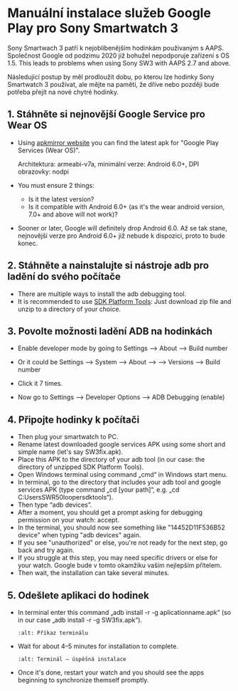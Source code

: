 # Manuální instalace služeb Google Play pro Sony Smartwatch 3

Sony Smartwach 3 patří k nejoblíbenějším hodinkám používaným s AAPS. Společnost Google od podzimu 2020 již bohužel nepodporuje zařízení s OS 1.5. This leads to problems when using Sony SW3 with AAPS 2.7 and above.

Následující postup by měl prodloužit dobu, po kterou lze hodinky Sony Smartwatch 3 používat, ale mějte na paměti, že dříve nebo později bude potřeba přejít na nové chytré hodinky.

## 1. Stáhněte si nejnovější Google Service pro Wear OS

- Using [apkmirror website](https://www.apkmirror.com/apk/google-inc/google-play-services-android-wear/) you can find the latest apk for "Google Play Services (Wear OS)".

  Architektura: armeabi-v7a, minimální verze: Android 6.0+, DPI obrazovky: nodpi

- You must ensure 2 things:

  - Is it the latest version?
  - Is it compatible with Android 6.0+ (as it's the wear android version, 7.0+ and above will not work)?

- Sooner or later, Google will definitely drop Android 6.0. Až se tak stane, nejnovější verze pro Android 6.0+ již nebude k dispozici, proto to bude konec.

## 2. Stáhněte a nainstalujte si nástroje adb pro ladění do svého počítače

- There are multiple ways to install the adb debugging tool.
- It is recommended to use [SDK Platform Tools](https://developer.android.com/studio/releases/platform-tools): Just download zip file and unzip to a directory of your choice.

## 3. Povolte možnosti ladění ADB na hodinkách

- Enable developer mode by going to Settings --> About --> Build number
- Or it could be Settings --> System --> About -->  --> Versions --> Build number

- Click it 7 times.
- Now go to Settings --> Developer Options --> ADB Debugging (enable)

## 4. Připojte hodinky k počítači

- Then plug your smartwatch to PC.
- Rename latest downloaded google services APK using some short and simple name (let's say SW3fix.apk).
- Place this APK to the directory of your adb tool (in our case: the directory of unzipped SDK Platform Tools).
- Open Windows terminal using command „cmd“ in Windows start menu.
- In terminal, go to the directory that includes your adb tool and google services APK (type command „cd \[your path\]“, e.g. „cd C:UsersSWR50loopersdktools“).
- Then type “adb devices”.
- After a moment, you should get a prompt asking for debugging permission on your watch: accept.
- In the terminal, you should now see something like "14452D11F536B52 device" when typing "adb devices" again.
- If you see "unauthorized" or else, you're not ready for the next step, go back and try again.
- If you struggle at this step, you may need specific drivers or else for your watch. Google bude v tomto okamžiku vaším nejlepším přítelem.
- Then wait, the installation can take several minutes.

## 5. Odešlete aplikaci do hodinek

- In terminal enter this command „adb install -r -g aplicationname.apk“ (so in our case „adb install -r -g SW3fix.apk“).

  ```{image} ../images/SonySW3_Terminal1.png
  :alt: Příkaz terminálu
  ```

- Wait for about 4–5 minutes for installation to complete.

  ```{image} ../images/SonySW3_Terminal2.png
  :alt: Terminál – úspěšná instalace
  ```

- Once it's done, restart your watch and you should see the apps beginning to synchronize themself promptly.
